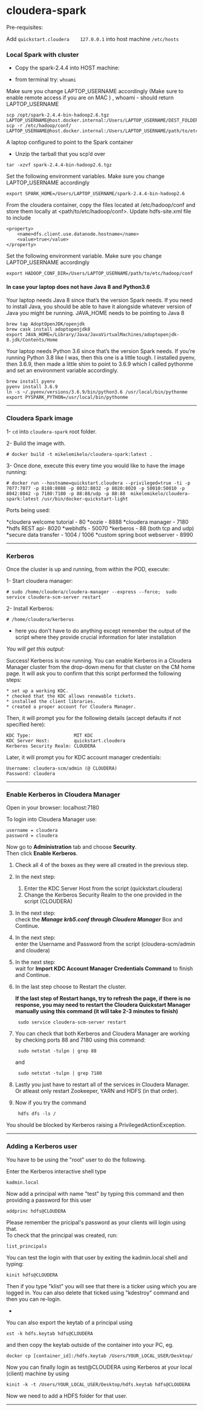 # cloudera-spark

Pre-requisites:

Add `quickstart.cloudera	127.0.0.1` into host machine `/etc/hosts`

### Local Spark with cluster

- Copy the spark-2.4.4 into HOST machine:

- from terminal try:
`whoami`

Make sure you change LAPTOP_USERNAME accordingly (Make sure to enable remote access if you are on MAC ) , whoami  - should return LAPTOP_USERNAME

```
scp /opt/spark-2.4.4-bin-hadoop2.6.tgz LAPTOP_USERNAME@host.docker.internal:/Users/LAPTOP_USERNAME/DEST_FOLDER/
scp -r /etc/hadoop/conf/ LAPTOP_USERNAME@host.docker.internal:/Users/LAPTOP_USERNAME/path/to/etc/hadoop/conf
```
A laptop configured to point to the Spark container

- Unzip the tarball that you scp’d over

```
tar -xzvf spark-2.4.4-bin-hadoop2.6.tgz
```

Set the following environment variables. Make sure you change LAPTOP_USERNAME accordingly

```
export SPARK_HOME=/Users/LAPTOP_USERNAME/spark-2.4.4-bin-hadoop2.6
```

From the cloudera container, copy the files located at /etc/hadoop/conf and store them locally at <path/to/etc/hadoop/conf>. Update hdfs-site.xml file to include

```
<property>
    <name>dfs.client.use.datanode.hostname</name>
    <value>true</value>
</property>
```

Set the following environment variable. Make sure you change LAPTOP_USERNAME accordingly

```
export HADOOP_CONF_DIR=/Users/LAPTOP_USERNAME/path/to/etc/hadoop/conf
```

#### In case your laptop does not have Java 8 and Python3.6

Your laptop needs Java 8 since that’s the version Spark needs. If you need to install Java, you should be able to  have it alongside whatever version of Java you might be running. JAVA_HOME needs to be pointing to Java 8

```
brew tap AdoptOpenJDK/openjdk
brew cask install adoptopenjdk8
export JAVA_HOME=/Library/Java/JavaVirtualMachines/adoptopenjdk-8.jdk/Contents/Home
```
Your laptop needs Python 3.6 since that’s the version Spark needs. If you’re running Python 3.8 like I was, then this one is a little tough. I installed pyenv, then 3.6.9, then made a little shim to point to 3.6.9 which I called pythonme and set an environment variable accordingly.

```
brew install pyenv
pyenv install 3.6.9
ln -s ~/.pyenv/versions/3.6.9/bin/python3.6 /usr/local/bin/pythonme
export PYSPARK_PYTHON=/usr/local/bin/pythonme
```


---

### Cloudera Spark image 

1- `cd` into `cloudera-spark` root folder. 

2- Build the image with.

`# docker build -t mikelemikelo/cloudera-spark:latest . `

3- Once done, execute this every time you would like to have the image running:


```
# docker run --hostname=quickstart.cloudera --privileged=true -ti -p 7077:7077 -p 8188:8088 -p 8032:8032 -p 8020:8020 -p 50010:50010 -p 8042:8042 -p 7180:7180 -p 88:88/udp -p 88:88  mikelemikelo/cloudera-spark:latest /usr/bin/docker-quickstart-light 
```

Ports being used:

*cloudera welcome tutorial - 80
*oozie - 8888
*cloudera manager - 7180
*hdfs REST api- 8020
*webhdfs - 50070
*kerberos - 88 (both tcp and udp)
*secure data transfer - 1004 / 1006
*custom spring boot webserver - 8990


---

### Kerberos 

Once the cluster is up and running, from within the POD, execute:

1- Start cloudera manager:
```
# sudo /home/cloudera/cloudera-manager --express --force;  sudo service cloudera-scm-server restart
```

2- Install Kerberos:
```
# /home/cloudera/kerberos
```

* here you don’t have to do anything except remember the output of the script where they provide crucial information for later installation

*You will get this output:*

Success! Kerberos is now running. You can enable Kerberos in a Cloudera Manager cluster from the drop-down menu for that cluster on the CM home page. It will ask you to confirm that this script performed the following steps:

```
* set up a working KDC.
* checked that the KDC allows renewable tickets.
* installed the client libraries.
* created a proper account for Cloudera Manager.
```

Then, it will prompt you for the following details (accept defaults if not specified here):

```
KDC Type:                MIT KDC
KDC Server Host:         quickstart.cloudera
Kerberos Security Realm: CLOUDERA
```

Later, it will prompt you for KDC account manager credentials:
```
Username: cloudera-scm/admin (@ CLOUDERA)
Password: cloudera
```

___

### Enable Kerberos in Cloudera Manager

Open in your browser: localhost:7180

To login into Cloudera Manager use:
```
username = cloudera
password = cloudera
```

Now go to **Administration** tab and choose **Security**.  
Then click **Enable Kerberos**.

1. Check all 4 of the boxes as they were all created in the previous step.

2. In the next step:  
	1) Enter the	KDC Server Host from the script (quickstart.cloudera)  
	2) Change the Kerberos Security Realm to the one provided in the script  (CLOUDERA) 

3. In the next step:  
check the ***Manage krb5.conf through Cloudera Manager*** Box and Continue. 


4. In the next step:  
enter the Username and Password from the script (cloudera-scm/admin and cloudera)


5. In the next step:  
wait for  **Import KDC Account Manager Credentials Command** to finish and Continue.

6. In the last step choose to Restart the cluster.  


	**If the last step of Restart hangs, try to refresh the page, if there is no response, you may need to restart the Cloudera Quickstart Manager manually using this command (it will take 2-3 minutes to finish)**  
			
		sudo service cloudera-scm-server restart
		
7. You can check that both Kerberos and Cloudera Manager are working by checking ports 88 and 7180 using this command:
		
		sudo netstat -tulpn | grep 88  
	
	and 

		sudo netstat -tulpn | grep 7180

8. Lastly you just have to restart all of the services in Cloudera Manager.  
Or atleast only restart Zookeeper, YARN and HDFS (in that order). 

9. Now if you try the command 

		hdfs dfs -ls /
		
You should be blocked by Kerberos raising a PrivilegedActionException.

---

### Adding a Kerberos user

You have to be using the "root" user to do the following.  

Enter the Kerberos interactive shell type 

	kadmin.local
		
Now add a principal with name "test" by typing this command and then providing a password for this user  

	addprinc hdfs@CLOUDERA
		
Please remember the pricipal's password as your clients will login using that.  
To check that the principal was created, run: 

	list_principals

You can test the login with that user by exiting the kadmin.local shell and typing: 

	kinit hdfs@CLOUDERA 
	
Then if you type "klist" you will see that there is a ticker using which you are logged in.
You can also delete that ticked using "kdestroy" command and then you can re-login.  

- 
You can also export the keytab of a principal using  

	xst -k hdfs.keytab hdfs@CLOUDERA
	
and then copy the keytab outside of the container into your PC, eg. 

	docker cp [container_id]:/hdfs.keytab /Users/YOUR_LOCAL_USER/Desktop/

Now you can finally login as test@CLOUDERA using Kerberos at your local (client) machine by using  

	kinit -k -t /Users/YOUR_LOCAL_USER/Desktop/hdfs.keytab hdfs@CLOUDERA

Now we need to add a HDFS folder for that user.

---
